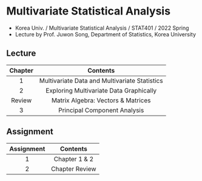# Multivariate Statistical Analysis
- Korea Univ. / Multivariate Statistical Analysis / STAT401 / 2022 Spring
- Lecture by Prof. Juwon Song, Department of Statistics, Korea University

## Lecture
|Chapter|Contents|
|:------:|:-----:|
|1|Multivariate Data and Multivariate Statistics|
|2|Exploring Multivariate Data Graphically|
|Review|Matrix Algebra: Vectors & Matrices|
|3|Principal Component Analysis|

<!-- |4|Support Vector Classifier|
|5|Linear Classifier & Loss Function|
|6|Optimization Part 1|
|7|Optimization Part 2| -->

## Assignment
|Assignment|Contents|
|:------:|:-----:|
|1|Chapter 1 & 2|
|2|Chapter Review|


